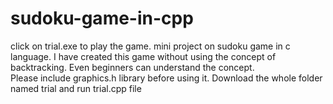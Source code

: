 # sudoku-game-in-cpp
click on trial.exe to play the game.
mini project on sudoku game in c language.
I have created this game without using the concept of backtracking.
Even beginners can understand the concept.  
Please include graphics.h library before using it.
Download the whole folder named trial and run trial.cpp file
